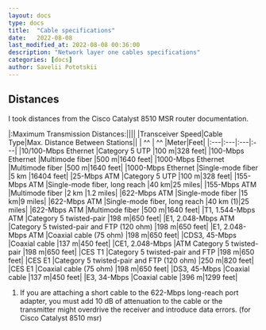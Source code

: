 ```yaml
---
layout: docs
type: docs
title:  "Cable specifications"
date:   2022-08-08
last_modified_at: 2022-08-08 00:36:00
description: "Network layer one cables specifications"
categories: [docs]
author: Savelii Pototskii
---
```



## Distances
I took distances from the Cisco Catalyst 8510 MSR router documentation.

|:Maximum Transmission Distances:||||
|Transceiver Speed|Cable Type|Max. Distance Between Stations||
| ^^              | ^^       |Meter|Feet|
|:---|:---|:---|:---|
|10/100-Mbps Ethernet   |Category 5 UTP                 |100 m|328 feet|
|100-Mbps Ethernet      |Multimode fiber                |500 m|1640 feet|
|1000-Mbps Ethernet     |Multimode fiber                |500 m|1640 feet|
|1000-Mbps Ethernet     |Single-mode fiber              |5 km |16404 feet|
|25-Mbps ATM            |Category 5 UTP                 |100 m|328 feet|
|155-Mbps ATM           |Single-mode fiber, long reach  |40 km|25 miles|
|155-Mbps ATM           |Multimode fiber                |2 km |1.2 miles|
|622-Mbps ATM           |Single-mode fiber              |15 km|9 miles|
|622-Mbps ATM           |Single-mode fiber, long reach  |40 km (1)|25 miles|
|622-Mbps ATM           |Multimode fiber                |500 m|1640 feet|
|T1, 1.544-Mbps ATM     |Category 5 twisted-pair                    |198 m|650 feet|
|E1, 2.048-Mbps ATM     |Category 5 twisted-pair and FTP (120 ohm)  |198 m|650 feet|
|E1, 2.048-Mbps ATM     |Coaxial cable (75 ohm)                     |198 m|650 feet|
|CDS3, 45-Mbps          |Coaxial cable                              |137 m|450 feet|
|CE1, 2.048-Mbps        |ATM Category 5 twisted-pair                |198 m|650 feet|
|CES T1                 |Category 5 twisted-pair and FTP            |198 m|650 feet|
|CES E1                 |Category 5 twisted-pair and FTP (120 ohm)  |250 m|820 feet|
|CES E1                 |Coaxial cable (75 ohm)         |198 m|650 feet|
|DS3, 45-Mbps           |Coaxial cable                  |137 m|450 feet|
|E3, 34-Mbps            |Coaxial cable                  |396 m|1299 feet|

1. If you are attaching a short cable to the 622-Mbps long-reach port adapter, you must add 10 dB of attenuation to the cable or the transmitter might overdrive the receiver and introduce data errors. (for Cisco Catalyst 8510 msr)